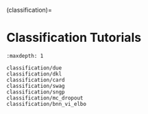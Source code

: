 (classification)=

# Classification Tutorials

```{toctree}
:maxdepth: 1

classification/due
classification/dkl
classification/card
classification/swag
classification/sngp
classification/mc_dropout
classification/bnn_vi_elbo
```